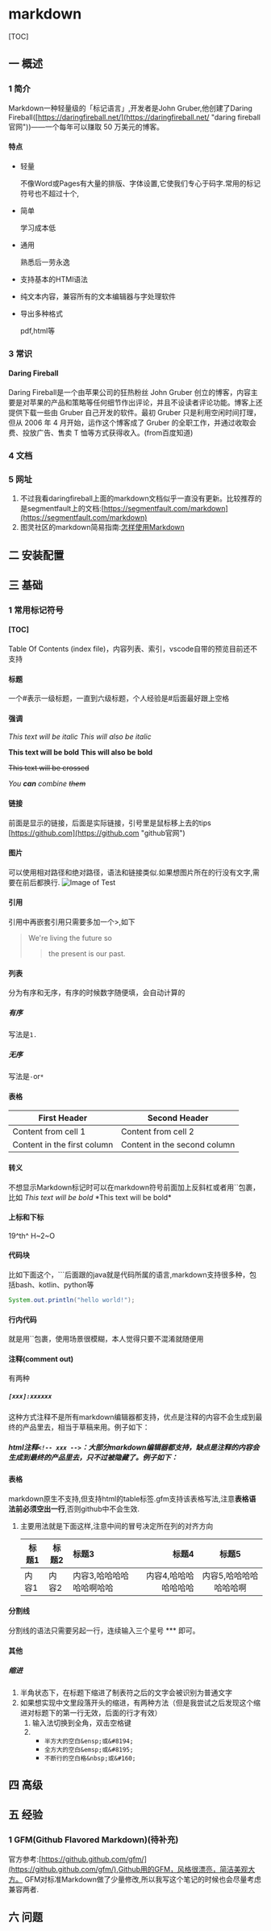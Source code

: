 # markdown
[TOC]
## 一 概述
### 1 简介
Markdown一种轻量级的「标记语言」,开发者是John Gruber,他创建了Daring Fireball([https://daringfireball.net/](https://daringfireball.net/ "daring fireball官网"))——一个每年可以赚取 50 万美元的博客。

#### 特点
- 轻量

    不像Word或Pages有大量的排版、字体设置,它使我们专心于码字.常用的标记符号也不超过十个,

- 简单

    学习成本低

- 通用

    熟悉后一劳永逸

- 支持基本的HTMl语法
- 纯文本内容，兼容所有的文本编辑器与字处理软件
- 导出多种格式

    pdf,html等

### 3 常识
#### Daring Fireball 
Daring Fireball是一个由苹果公司的狂热粉丝 John Gruber 创立的博客，内容主要是对苹果的产品和策略等任何细节作出评论，并且不设读者评论功能。博客上还提供下载一些由 Gruber 自己开发的软件。最初 Gruber 只是利用空闲时间打理，但从 2006 年 4 月开始，运作这个博客成了 Gruber 的全职工作，并通过收取会费、投放广告、售卖 T 恤等方式获得收入。(from百度知道)

### 4 文档
### 5 网址
1. 不过我看daringfireball上面的markdown文档似乎一直没有更新。比较推荐的是segmentfault上的文档:[https://segmentfault.com/markdown](https://segmentfault.com/markdown)
2. 图灵社区的markdown简易指南:[怎样使用Markdown](http://www.ituring.com.cn/article/23)

## 二 安装配置
## 三 基础
### 1 常用标记符号
#### [TOC]
Table Of Contents (index file)，内容列表、索引，vscode自带的预览目前还不支持

#### 标题
一个#表示一级标题，一直到六级标题，个人经验是#后面最好跟上空格

#### 强调
*This text will be italic*
_This will also be italic_

**This text will be bold**
__This will also be bold__

~~This text will be crossed~~

_You **can** combine ~~them~~_

#### 链接
前面是显示的链接，后面是实际链接，引号里是鼠标移上去的tips
[https://github.com](https://github.com "github官网")

#### 图片
可以使用相对路径和绝对路径，语法和链接类似.如果想图片所在的行没有文字,需要在前后都换行.
![Image of Test](img/test.png "Image of Test")
#### 引用
引用中再嵌套引用只需要多加一个>,如下
> We're living the future so
>> the present is our past.

#### 列表
分为有序和无序，有序的时候数字随便填，会自动计算的

##### 有序
写法是`1. `

##### 无序
写法是`-`or`*`

#### 表格
First Header | Second Header
------------ | -------------
Content from cell 1 | Content from cell 2
Content in the first column | Content in the second column

#### 转义
不想显示Markdown标记时可以在markdown符号前面加上反斜杠或者用``包裹，比如
*This text will be bold*
\*This text will be bold\*

#### 上标和下标
19^th^
H~2~O
####  代码块
比如下面这个，```后面跟的java就是代码所属的语言,markdown支持很多种，包括bash、kotlin、python等    
```java
System.out.println("hello world!");
```
####  行内代码
就是用``包裹，使用场景很模糊，本人觉得只要不混淆就随便用
####  注释(comment out)
有两种

##### `[xxx]:xxxxxx`
这种方式注释不是所有markdown编辑器都支持，优点是注释的内容不会生成到最终的产品里去，相当于草稿来用。例子如下：
[^_^这里的内容不会显示出来]:这里的内容也不会显示出来

##### html注释`<!-- xxx -->`：大部分markdown编辑器都支持，缺点是注释的内容会生成到最终的产品里去，只不过被隐藏了。例子如下：
<!-- 这里的内容不会显示出来 -->

#### 表格
markdown原生不支持,但支持html的table标签.gfm支持该表格写法,注意**表格语法前必须空出一行**,否则github中不会生效.
1. 主要用法就是下面这样,注意中间的冒号决定所在列的对齐方向

    |标题1|标题2|标题3|标题4|标题5|
    |-|-|:-|-:|:-:|
    |内容1|内容2|内容3,哈哈哈哈哈哈啊哈哈|内容4,哈哈哈哈哈哈哈|内容5,哈哈哈哈哈哈哈啊|

#### 分割线
分割线的语法只需要另起一行，连续输入三个星号 *** 即可。

#### 其他
##### 缩进
1. 半角状态下，在标题下缩进了制表符之后的文字会被识别为普通文字
2. 如果想实现中文里段落开头的缩进，有两种方法（但是我尝试之后发现这个缩进对标题下的第一行无效，后面的行才有效）
    1. 输入法切换到全角，双击空格键
    2. 
        * `半方大的空白&ensp;或&#8194;`
        * `全方大的空白&emsp;或&#8195;`
        * `不断行的空白格&nbsp;或&#160;`

## 四 高级
## 五 经验
### 1 GFM(Github Flavored Markdown)(待补充)
官方参考:[https://github.github.com/gfm/](https://github.github.com/gfm/),Github用的GFM，风格很漂亮，简洁美观大方。 GFM对标准Markdown做了少量修改,所以我写这个笔记的时候也会尽量考虑兼容两者.

## 六 问题
